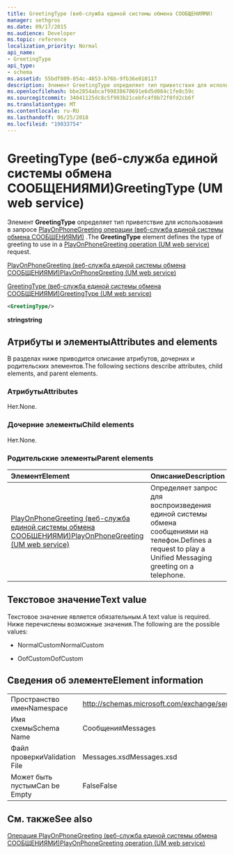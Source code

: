 ```yaml
---
title: GreetingType (веб-служба единой системы обмена СООБЩЕНИЯМИ)
manager: sethgros
ms.date: 09/17/2015
ms.audience: Developer
ms.topic: reference
localization_priority: Normal
api_name:
- GreetingType
api_type:
- schema
ms.assetid: 55bdf809-054c-4653-b76b-9fb36e010117
description: Элемент GreetingType определяет тип приветствия для использования в запросе PlayOnPhoneGreeting операции (веб-служба единой системы обмена СООБЩЕНИЯМИ).
ms.openlocfilehash: bbe2854abcaf99838678691e6d5d084c1fe8c59c
ms.sourcegitcommit: 34041125dc8c5f993b21cebfc4f8b72f0fd2cb6f
ms.translationtype: MT
ms.contentlocale: ru-RU
ms.lasthandoff: 06/25/2018
ms.locfileid: "19833754"
---
```

# <a name="greetingtype-um-web-service"></a><span data-ttu-id="b6b27-103">GreetingType (веб-служба единой системы обмена СООБЩЕНИЯМИ)</span><span class="sxs-lookup"><span data-stu-id="b6b27-103">GreetingType (UM web service)</span></span>

<span data-ttu-id="b6b27-104">Элемент **GreetingType** определяет тип приветствие для использования в запросе [PlayOnPhoneGreeting операции (веб-служба единой системы обмена СООБЩЕНИЯМИ)](playonphonegreeting-operation-um-web-service.md) .</span><span class="sxs-lookup"><span data-stu-id="b6b27-104">The **GreetingType** element defines the type of greeting to use in a [PlayOnPhoneGreeting operation (UM web service)](playonphonegreeting-operation-um-web-service.md) request.</span></span> 
  
[<span data-ttu-id="b6b27-105">PlayOnPhoneGreeting (веб-служба единой системы обмена СООБЩЕНИЯМИ)</span><span class="sxs-lookup"><span data-stu-id="b6b27-105">PlayOnPhoneGreeting (UM web service)</span></span>](playonphonegreeting-um-web-service.md)
  
[<span data-ttu-id="b6b27-106">GreetingType (веб-служба единой системы обмена СООБЩЕНИЯМИ)</span><span class="sxs-lookup"><span data-stu-id="b6b27-106">GreetingType (UM web service)</span></span>](greetingtype-um-web-service.md)
  
```xml
<GreetingType/>
```

 <span data-ttu-id="b6b27-107">**string**</span><span class="sxs-lookup"><span data-stu-id="b6b27-107">**string**</span></span>
## <a name="attributes-and-elements"></a><span data-ttu-id="b6b27-108">Атрибуты и элементы</span><span class="sxs-lookup"><span data-stu-id="b6b27-108">Attributes and elements</span></span>

<span data-ttu-id="b6b27-109">В разделах ниже приводится описание атрибутов, дочерних и родительских элементов.</span><span class="sxs-lookup"><span data-stu-id="b6b27-109">The following sections describe attributes, child elements, and parent elements.</span></span>
  
### <a name="attributes"></a><span data-ttu-id="b6b27-110">Атрибуты</span><span class="sxs-lookup"><span data-stu-id="b6b27-110">Attributes</span></span>

<span data-ttu-id="b6b27-111">Нет.</span><span class="sxs-lookup"><span data-stu-id="b6b27-111">None.</span></span>
  
### <a name="child-elements"></a><span data-ttu-id="b6b27-112">Дочерние элементы</span><span class="sxs-lookup"><span data-stu-id="b6b27-112">Child elements</span></span>

<span data-ttu-id="b6b27-113">Нет.</span><span class="sxs-lookup"><span data-stu-id="b6b27-113">None.</span></span>
  
### <a name="parent-elements"></a><span data-ttu-id="b6b27-114">Родительские элементы</span><span class="sxs-lookup"><span data-stu-id="b6b27-114">Parent elements</span></span>

|<span data-ttu-id="b6b27-115">**Элемент**</span><span class="sxs-lookup"><span data-stu-id="b6b27-115">**Element**</span></span>|<span data-ttu-id="b6b27-116">**Описание**</span><span class="sxs-lookup"><span data-stu-id="b6b27-116">**Description**</span></span>|
|:-----|:-----|
|[<span data-ttu-id="b6b27-117">PlayOnPhoneGreeting (веб-служба единой системы обмена СООБЩЕНИЯМИ)</span><span class="sxs-lookup"><span data-stu-id="b6b27-117">PlayOnPhoneGreeting (UM web service)</span></span>](playonphonegreeting-um-web-service.md) <br/> |<span data-ttu-id="b6b27-118">Определяет запрос для воспроизведения единой системы обмена сообщениями на телефон.</span><span class="sxs-lookup"><span data-stu-id="b6b27-118">Defines a request to play a Unified Messaging greeting on a telephone.</span></span>  <br/> |
   
## <a name="text-value"></a><span data-ttu-id="b6b27-119">Текстовое значение</span><span class="sxs-lookup"><span data-stu-id="b6b27-119">Text value</span></span>

<span data-ttu-id="b6b27-120">Текстовое значение является обязательным.</span><span class="sxs-lookup"><span data-stu-id="b6b27-120">A text value is required.</span></span> <span data-ttu-id="b6b27-121">Ниже перечислены возможные значения.</span><span class="sxs-lookup"><span data-stu-id="b6b27-121">The following are the possible values:</span></span>
  
- <span data-ttu-id="b6b27-122">NormalCustom</span><span class="sxs-lookup"><span data-stu-id="b6b27-122">NormalCustom</span></span>
    
- <span data-ttu-id="b6b27-123">OofCustom</span><span class="sxs-lookup"><span data-stu-id="b6b27-123">OofCustom</span></span>
    
## <a name="element-information"></a><span data-ttu-id="b6b27-124">Сведения об элементе</span><span class="sxs-lookup"><span data-stu-id="b6b27-124">Element information</span></span>

|||
|:-----|:-----|
|<span data-ttu-id="b6b27-125">Пространство имен</span><span class="sxs-lookup"><span data-stu-id="b6b27-125">Namespace</span></span>  <br/> |http://schemas.microsoft.com/exchange/services/2006/messages  <br/> |
|<span data-ttu-id="b6b27-126">Имя схемы</span><span class="sxs-lookup"><span data-stu-id="b6b27-126">Schema Name</span></span>  <br/> |<span data-ttu-id="b6b27-127">Сообщения</span><span class="sxs-lookup"><span data-stu-id="b6b27-127">Messages</span></span>  <br/> |
|<span data-ttu-id="b6b27-128">Файл проверки</span><span class="sxs-lookup"><span data-stu-id="b6b27-128">Validation File</span></span>  <br/> |<span data-ttu-id="b6b27-129">Messages.xsd</span><span class="sxs-lookup"><span data-stu-id="b6b27-129">Messages.xsd</span></span>  <br/> |
|<span data-ttu-id="b6b27-130">Может быть пустым</span><span class="sxs-lookup"><span data-stu-id="b6b27-130">Can be Empty</span></span>  <br/> |<span data-ttu-id="b6b27-131">False</span><span class="sxs-lookup"><span data-stu-id="b6b27-131">False</span></span>  <br/> |
   
## <a name="see-also"></a><span data-ttu-id="b6b27-132">См. также</span><span class="sxs-lookup"><span data-stu-id="b6b27-132">See also</span></span>



[<span data-ttu-id="b6b27-133">Операция PlayOnPhoneGreeting (веб-служба единой системы обмена СООБЩЕНИЯМИ)</span><span class="sxs-lookup"><span data-stu-id="b6b27-133">PlayOnPhoneGreeting operation (UM web service)</span></span>](playonphonegreeting-operation-um-web-service.md)


